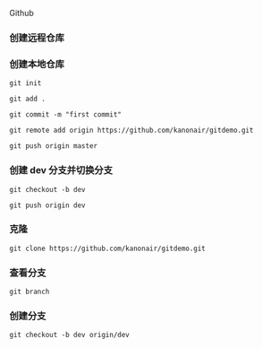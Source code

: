 Github

### 创建远程仓库

### 创建本地仓库

`git init`

`git add .`

`git commit -m "first commit"`

`git remote add origin https://github.com/kanonair/gitdemo.git`

`git push origin master`

### 创建 dev 分支并切换分支

`git checkout -b dev`

`git push origin dev`

### 克隆

`git clone https://github.com/kanonair/gitdemo.git`

### 查看分支

`git branch`

### 创建分支

`git checkout -b dev origin/dev`
